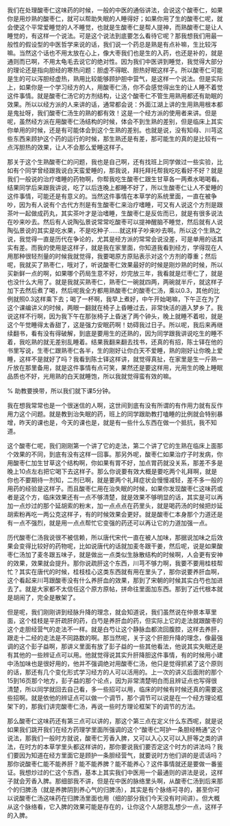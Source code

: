 我们在处理酸枣仁这味药的时候，一般的中医的通俗讲法，会说这个酸枣仁，如果你是用炒熟的酸枣仁，就可以帮助失眠的人睡得好；如果你用了生的酸枣仁呢，就会使这个平常爱睡觉的人不睡觉，也就是生酸枣仁是帮人提神，而熟酸枣仁是让人睡觉的，有这样一个说法。可是这个说法到底要怎么看待它呢？那我想我们用最一般性的假设型的中医哲学来说的话，我们说一个药总是熟是有点补嘛，生比较泻嘛。当然这个话也不用太放在心上，像大枣我们也是生的入药，也还是补的，就是通则而已啊，不用太龟毛去说它的绝对性。因为我们中医讲到睡觉，我觉得大部分的理论还是指向胆经的寒热问题：胆虚不得眠、胆热好眠这样子。所以酸枣仁可能是生的可以泻胆经虚热，熟用比较能够顾护胆中营气，是这样一个说法。但是实际上，如果你是一个学习经方的人，用酸枣仁汤，你不会感觉得出生的让人睡不着觉这件事情。就是酸枣仁汤它的方剂结构，让这个酸枣仁不管生用熟用都还有助眠的效果。所以以经方派的人来讲的话，通常都会说：外面江湖上讲的生用熟用根本都是鬼扯呀，我们酸枣仁汤生的熟的都有效！这是一个经方派的使用者来讲。但是呢，虽然经方派在用酸枣仁汤结构的时候，体会不到生熟的差别，但是临床上其实你单用的时候，还是有可能体会到这个生熟的差别。也就是说，没有知母、川芎这些东西来顾护这个药的运行的时候，那生熟还是有差，那可能生的真的是比较有一点泻胆热的效果，让人不会那么爱睡这样子。

那关于这个生熟酸枣仁的问题，我也是自己啊，还有找班上同学做过一些实验，比如有个同学曾经跟我说白天蛮爱睡的，那我说，拜托拜托帮我吃吃看好不好？就是我们一般说的治疗嗜睡的药物啊，你帮我吃生酸枣仁跟生甘草各一两煮水喝喝看。结果同学后来跟我讲说，吃了以后连晚上都睡不好了，所以生酸枣仁让人不爱睡的这件事情，可能还是有意义的。当然这件事情在本草学的系统里面，一直在被争吵，因为有人说有个古代方剂是有生酸枣仁来治疗嗜睡，可又有人说这个方剂是跟茶叶一起做成药丸，其实茶叶才是治嗜睡，生酸枣仁是反佐而已，就是有很多说法在吵来吵去。然后有人说陶弘景说常常吃酸枣可以提神醒脑不睡觉，然后就有人说陶弘景说的其实是吃水果，不是吃种子……就这样子吵来吵去啊。所以这个生熟之说，我觉得一直是历代在争论的，尤其是经方派的常常会说没差，可是单用的话其实有差。而我的使用是这样子，就是我在家里面，你知道我看到经方，学得现在人用那种很轻剂量的时候我就觉得，我要喝原方原贴表示对这个方剂的尊重；然后呢，我就买了熟枣仁，哦对了，听说酸枣仁效果最好的时候是刚炒熟的时候，所以买新鲜一点的啊，如果哪个药局生意不好，炒完放三年，我看就是烂枣仁了，就是也没什么大用了。就是我就买熟枣仁，熟枣仁一碗就四两，两碗就半斤，就这样子加下去然后煮了喝，然后呢我全方都用熟酸枣仁的酸枣仁汤，乘以0.3，其他的比例就照0.3这样乘下去；喝了一杯啊，我早上煮好，中午开始喝嘛，下午正在为了这个课编讲义的时候，两眼一翻就在椅子上昏睡过去，非常快活的遁入梦乡了。我说这样不行啊，因为我下午在那张椅子上昏迷了两个钟头，晚上就睡不着啦，就是这个午觉睡得太香甜了，这是强力安眠药啊！妨碍我过日子。所以呢，我后来再继续翻书，看有没有得破解，到底是要用生的还熟的，因为同学跟我讲说吃生的睡不着，我吃熟的就无差别乱睡着。结果我翻来翻去找书，还真的有招，陈士铎在他的书里写说，生枣仁跟熟枣仁各半，生的刚好让你白天不爱睡，熟的刚好让你晚上爱睡，这样不是就好了吗？我看到陈士铎这样讲，就觉得真扯，在家里是生一斤熟一斤放在那里备用，就是这件事情有点可笑，果然还是要这样用，光用生的晚上睡眠品质也不好，光用熟的白天就睡饱，所以我就觉得蛮有效的嘛。

% 助教要换带，所以我们就下课5分钟。

我在想我常常也是一个很迷信的人啊，这世间到底有没有所谓的有作用力就有反作用力这个问题。就是教到治失眠的药，班上的同学跟助教打嗑睡的比例就会特别暴增，昨天的课也是，今天的课也是，就是有一些什么东西在做一个抵抗，我不知道。

这个酸枣仁呢，我们刚刚第一个讲了它的走法，第二个讲了它的生熟在临床上面那个效果的不同，到底有没有这样一回事。那另外呢，酸枣仁如果治疗子时发病，你用酸枣仁加生甘草这个结构啊，你如果有胃不好，加点胃药就没关系，那差不多是晚上10点左右把它喝下去这样子。那么你说要有效大概是要吃两个礼拜啊，就是你也不要期待一剂知，二剂已啊，就是要两个礼拜症状会慢慢减轻，差不多一般的用药的经验是这样子。而且酸枣仁用在治失眠的时候，如果你发现酸枣仁这味药或者是这个方，临床效果还有一点不够清楚，就是效果不够明显的话，其实是可以再加一点炒过的那个延胡索的粉末，加一点点点在药里头，就是喝药汤的时候把炒延胡索粉再吃一两公克这样子，有的时候效果会更好。就是酸枣仁本身那个力道还是有一点不强烈，就是用一点点帮忙它变强的药还可以再让它的力道加强一点。

历代酸枣仁汤我说很不被信赖，所以唐代宋代一直在被人加味，那据说加味之后效果会变得比较好的药物呢，比如说唐代的话就加麦冬跟干姜，然后呢，说是如果酸枣仁汤加了麦冬跟五味子，就是做出一点类似生脉散结构的时候啊，人会更有安神的效果，效果就会提升。那你说疏肝这个东西，川芎不够力啊，我要不要用桂枝帮忙？其实在唐代的时候，桂枝桂心这类东西就有用在里头了，那你说要养肝血啊，这个看起来川芎跟酸枣没有什么养肝血的效果，那到了宋朝的时候其实白芍也加进去了。就是大家都不太信任这个原方原帖，拼命往里面加东西。那到了近代根本就是胡闹了，完全是散架了。

但是呢，我们刚刚讲到经脉升降的理念，就会知道说，我们虽然说在仲景本草里面，这个桂枝是平肝疏肝的药，白芍是养肝血的药，但实际上它的走法就跟酸枣的这个走胆经营气的走法不一样。就是白芍让这个静脉血都流回腹腔，这样去养肝，跟走十二经的走法是不同路数的啊。那当然呢，关于这个肝胆升降的理念，像最强调的这个彭子益啊，那讲义里面有放了彭子益的一些其他看法，他说其实失眠还是有其他的一些辨证点可以用。他就觉得说其实升肝降胆这件事情，有的时候用小建中汤加味也是很好用的，他并不强调绝对用酸枣仁汤，他只是觉得抓紧了这个原则的话，那还有几个变化形式学习经方的人可以活用的。上一次的讲义后面附的那个15到16页那个地方，彭子益的那个论点，因为非常清楚明白而且辨证点也写得很清楚，所以同学就回去自己看，多一些招可以用，临床的时候有时候还真的需要这些招啊。就是依他的辨证点可以做一个调节，那个调节可以说是在一个经方理论框架下的，那我们讲完酸枣仁汤，再说一些时方理论框架下的调节的方法。

那么酸枣仁这味药还有第三点可以讲的，那这个第三点在定义什么东西呢，就是说如果我们跳开我们在经方药理学里面所强调的这个“酸枣仁呵护一条胆经畅通”这个说法，那我们一般时方就说，酸枣仁芳香入脾，又可以入心又可以入肝等之类的讲法，在时方的本草学里头都这样讲的，那你要说我们要否定这个时方的讲法吗？我们要因为知道在经方里面它是顾护一条胆经营气，就要说时方他们讲的是谎话吗？那你说酸枣仁能不能养肝？能不能养脾？能不能养心？这件事情就还是要做一番鉴证。我想炒过的仁这个东西，基本上其实我们中医用一个最通则的讲法是说，这样子就会芳香入脾。那细部我不讲，但是在中医的脉络里头啊，从酸枣仁汤到后来那个的归脾汤（就是养脾阴到养心气的归脾汤），其实是有个脉络可寻的，甚至你可以说酸枣仁汤这味药在归脾汤里面也用（细的部分我们今天没有时间讲）。但大概从这个脉络看，它入脾的效果可能是存在的，让你这个人胡思乱想少一点，这样子的入脾。
